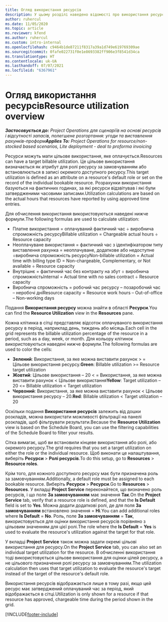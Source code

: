 ```yaml
---
title: Огляд використання ресурсів
description: У цьому розділі наведено відомості про використання ресурсів у Project Operations.
author: ruhercul
ms.date: 11/05/2020
ms.topic: article
ms.reviewer: kfend
ms.author: ruhercul
ms.custom: intro-internal
ms.openlocfilehash: c9464b1de87211f8317a39a1d749e619769309ae
ms.sourcegitcommit: 0fafe022731f0e1e8693382ff906e3f8541d34ca
ms.translationtype: HT
ms.contentlocale: uk-UA
ms.lasthandoff: 07/07/2021
ms.locfileid: "6367961"
---
```

# <a name="resource-utilization-overview"></a><span data-ttu-id="badd1-103">Огляд використання ресурсів</span><span class="sxs-lookup"><span data-stu-id="badd1-103">Resource utilization overview</span></span>

<span data-ttu-id="badd1-104">_**Застосовується до:** Project Operations для сценаріїв на основі ресурсів і відсутності запасів, полегшене розгортання: угоди та виставлення рахунків-проформ_</span><span class="sxs-lookup"><span data-stu-id="badd1-104">_**Applies To:** Project Operations for resource/non-stocked based scenarios, Lite deployment - deal to proforma invoicing_</span></span>

<span data-ttu-id="badd1-105">Ресурси можуть мати цільове використання, яке оплачується.</span><span class="sxs-lookup"><span data-stu-id="badd1-105">Resources can have a target billable utilization.</span></span> <span data-ttu-id="badd1-106">Це цільове використання визначається як атрибут для ролі ресурсу за замовчуванням або встановлюється в записі окремого доступного ресурсу.</span><span class="sxs-lookup"><span data-stu-id="badd1-106">This target utilization is defined as an attribute on a resource's default role or set on the record of the individual bookable resource.</span></span> <span data-ttu-id="badd1-107">Розрахунки використання базуються на фактичних годинах, за які ресурси відзвітував і які були затвердженими часовими записами.</span><span class="sxs-lookup"><span data-stu-id="badd1-107">Utilization calculations are based on the actual hours that resources have reported by using approved time entries.</span></span>

<span data-ttu-id="badd1-108">Для обчислення використання використовуються наведені нижче формули.</span><span class="sxs-lookup"><span data-stu-id="badd1-108">The following formulas are used to calculate utilization:</span></span>

  - <span data-ttu-id="badd1-109">Платне використання = оплачуваний фактичний час ÷ виробнича спроможність ресурсу</span><span class="sxs-lookup"><span data-stu-id="badd1-109">Billable utilization = Chargeable actual hours ÷ Resource capacity</span></span>
  - <span data-ttu-id="badd1-110">Неоплачуване використання = фактичний час з ідентифікатором типу виставлення рахунка = неоплачуване, додаткове або недоступне ÷виробнича спроможність ресурсу</span><span class="sxs-lookup"><span data-stu-id="badd1-110">Non-billable utilization = Actual time with billing type ID = Non-chargeable, Complementary, or Not available ÷ Resource capacity</span></span>
  - <span data-ttu-id="badd1-111">Внутрішнє = фактичний час без контракту на збут ÷ виробнича спроможність</span><span class="sxs-lookup"><span data-stu-id="badd1-111">Internal = Actual time with no sales contract ÷ Resource capacity</span></span>
  - <span data-ttu-id="badd1-112">Виробнича спроможність = робочий час ресурсу – позаробочий час – неробочі дні</span><span class="sxs-lookup"><span data-stu-id="badd1-112">Resource capacity = Resource work hours – Out-of-office – Non-working days</span></span>

<span data-ttu-id="badd1-113">Подання **Використання ресурсу** можна знайти в області **Ресурси**.</span><span class="sxs-lookup"><span data-stu-id="badd1-113">You can find the **Resource Utilization** view in the **Resources** pane.</span></span>

<span data-ttu-id="badd1-114">Кожна клітинка в сітці представляє відсоток оплачуваного використання ресурсу в період, наприклад день, тиждень або місяць.</span><span class="sxs-lookup"><span data-stu-id="badd1-114">Each cell in the grid represents the billable utilization percentage of the resource in a period, such as a day, week, or month.</span></span> <span data-ttu-id="badd1-115">Для кольору клітинок використовуються наведені нижче формули.</span><span class="sxs-lookup"><span data-stu-id="badd1-115">The following formulas are used to color the cells:</span></span>

  - <span data-ttu-id="badd1-116">**Зелений**: Використання, за яке можна виставити рахунок > = Цільове використання ресурсу.</span><span class="sxs-lookup"><span data-stu-id="badd1-116">**Green**: Billable utilization >= Resource target utilization</span></span>
  - <span data-ttu-id="badd1-117">**Жовтий**: Цільове використання – 20 < = Використання, за яке можна виставити рахунок < Цільове використання</span><span class="sxs-lookup"><span data-stu-id="badd1-117">**Yellow**: Target utilization – 20 <= Billable utilization < Target utilization</span></span>
  - <span data-ttu-id="badd1-118">**Червоний**: Використання, за яке можна виставити рахунок < Цільове використання ресурсу – 20.</span><span class="sxs-lookup"><span data-stu-id="badd1-118">**Red**: Billable utilization < Target utilization – 20</span></span>

<span data-ttu-id="badd1-119">Оскільки подання **Використання ресурсів** залежить від дошки розкладів, можна використати можливості фільтрації на панелі розкладів, щоб фільтрувати результати.</span><span class="sxs-lookup"><span data-stu-id="badd1-119">Because the **Resource Utilization** view is based on the Schedule Board, you can use the filtering capabilities of the Schedule Board to filter your results.</span></span>

<span data-ttu-id="badd1-120">Сітка вимагає, щоб ви встановили кінцеве використання або ролі, або окремого ресурсу.</span><span class="sxs-lookup"><span data-stu-id="badd1-120">The grid requires that you set a target utilization on either the role or the individual resource.</span></span> <span data-ttu-id="badd1-121">Щоб виконати це налаштування, виберіть **Ресурси** > **Ролі ресурсів**.</span><span class="sxs-lookup"><span data-stu-id="badd1-121">To do this setup, go to **Resources** > **Resource roles**.</span></span>

<span data-ttu-id="badd1-122">Крім того, для кожного доступного ресурсу має бути призначена роль за замовчуванням.</span><span class="sxs-lookup"><span data-stu-id="badd1-122">Additionally, a default role must be assigned to each bookable resource.</span></span> <span data-ttu-id="badd1-123">Виберіть **Ресурси** > **Ресурси**.</span><span class="sxs-lookup"><span data-stu-id="badd1-123">Go to **Resources** > **Resources**.</span></span> <span data-ttu-id="badd1-124">У вкладці **Project Service** переконайтеся, що визначено роль ресурсів, і що поле **За замовчуванням** має значення **Так**.</span><span class="sxs-lookup"><span data-stu-id="badd1-124">On the **Project Service** tab, verify that a resource role is defined, and that the **Is Default** field is set to **Yes**.</span></span> <span data-ttu-id="badd1-125">Можна додати додаткові ролі, де для поля **За замовчуванням** встановлено значення = **Ні**.</span><span class="sxs-lookup"><span data-stu-id="badd1-125">You can add additional roles where **Is Default** = **No**.</span></span> <span data-ttu-id="badd1-126">Роль, поле **За замовчуванням** = **Так**, використовується для оцінки використання ресурсів порівняно з цільовим значенням для цієї ролі.</span><span class="sxs-lookup"><span data-stu-id="badd1-126">The role where the **Is Default** = **Yes** is used to evaluate the resource's utilization against the target for that role.</span></span>

<span data-ttu-id="badd1-127">У вкладці **Project Service** також можна задати окремі цільові використання для ресурсу.</span><span class="sxs-lookup"><span data-stu-id="badd1-127">On the **Project Service** tab, you can also set an individual target utilization for the resource.</span></span> <span data-ttu-id="badd1-128">В обчисленні використання тоді використовується цільове використання для оцінки цілей ресурсу, а не цільового призначення ролі ресурсу за замовчуванням.</span><span class="sxs-lookup"><span data-stu-id="badd1-128">The utilization calculation then uses that target utilization to evaluate the resource's target instead of the target of the resource's default role.</span></span>

<span data-ttu-id="badd1-129">Використання ресурсів відображається лише в тому разі, якщо цей ресурс має затверджений оплачуваний час за період, який відображається в сітці.</span><span class="sxs-lookup"><span data-stu-id="badd1-129">Utilization is only shown for a resource if that resource has approved, chargeable time during the period shown in the grid.</span></span>


[!INCLUDE[footer-include](../includes/footer-banner.md)]